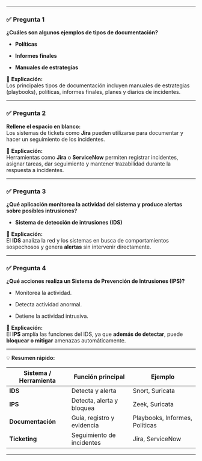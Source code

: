 
---

### ✅ **Pregunta 1**

**¿Cuáles son algunos ejemplos de tipos de documentación?**

- **Políticas**
    
- **Informes finales**
    
- **Manuales de estrategias**
    

📘 **Explicación:**  
Los principales tipos de documentación incluyen manuales de estrategias (playbooks), políticas, informes finales, planes y diarios de incidentes.

---

### ✅ **Pregunta 2**

**Rellene el espacio en blanco:**  
Los sistemas de tickets como **Jira** pueden utilizarse para documentar y hacer un seguimiento de los incidentes.

📘 **Explicación:**  
Herramientas como **Jira** o **ServiceNow** permiten registrar incidentes, asignar tareas, dar seguimiento y mantener trazabilidad durante la respuesta a incidentes.

---

### ✅ **Pregunta 3**

**¿Qué aplicación monitorea la actividad del sistema y produce alertas sobre posibles intrusiones?**

- **Sistema de detección de intrusiones (IDS)**
    

📘 **Explicación:**  
El **IDS** analiza la red y los sistemas en busca de comportamientos sospechosos y genera **alertas** sin intervenir directamente.

---

### ✅ **Pregunta 4**

**¿Qué acciones realiza un Sistema de Prevención de Intrusiones (IPS)?**

- Monitorea la actividad.
    
- Detecta actividad anormal.
    
- Detiene la actividad intrusiva.
    

📘 **Explicación:**  
El **IPS** amplía las funciones del IDS, ya que **además de detectar**, puede **bloquear o mitigar** amenazas automáticamente.

---

💡 **Resumen rápido:**

|Sistema / Herramienta|Función principal|Ejemplo|
|---|---|---|
|**IDS**|Detecta y alerta|Snort, Suricata|
|**IPS**|Detecta, alerta y bloquea|Zeek, Suricata|
|**Documentación**|Guía, registro y evidencia|Playbooks, Informes, Políticas|
|**Ticketing**|Seguimiento de incidentes|Jira, ServiceNow|

---

